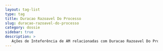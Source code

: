 ```yaml
---
layout: tag-list
type: tag
title: Duracao Razoavel Do Processo
slug: duracao-razoavel-do-processo
category: dossie
sidebar: true
description: >
   Ações de Inteferência de AM relacionadas com Duracao Razoavel Do Processo
---
```

